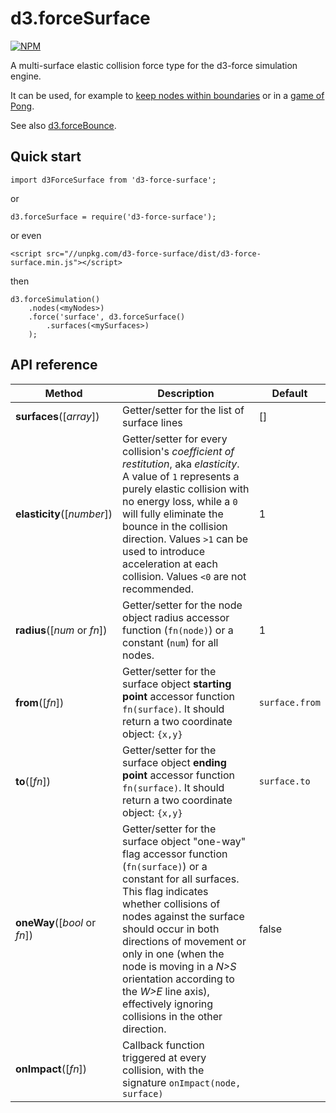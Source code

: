 # d3.forceSurface

[![NPM](https://nodei.co/npm/d3-force-surface.png?compact=true)](https://nodei.co/npm/d3-force-surface/)

A multi-surface elastic collision force type for the d3-force simulation engine.

It can be used, for example to [keep nodes within boundaries](https://bl.ocks.org/vasturiano/2992bcb530bc2d64519c5b25201492fd) or in a [game of Pong](https://bl.ocks.org/vasturiano/94107e18d438942f92b217809eb3e7ba).

See also [d3.forceBounce](https://github.com/vasturiano/d3-force-bounce).

## Quick start

```
import d3ForceSurface from 'd3-force-surface';
```
or
```
d3.forceSurface = require('d3-force-surface');
```
or even
```
<script src="//unpkg.com/d3-force-surface/dist/d3-force-surface.min.js"></script>
```
then
```
d3.forceSimulation()
    .nodes(<myNodes>)
    .force('surface', d3.forceSurface()
        .surfaces(<mySurfaces>)
    );
```

## API reference

| Method | Description | Default |
| ------------------ | -------------------------------------------------------------------------------------------------------------------------- | ------------- |
| <b>surfaces</b>([<i>array</i>]) | Getter/setter for the list of surface lines | [] |
| <b>elasticity</b>([<i>number</i>]) | Getter/setter for every collision's <i>coefficient of restitution</i>, aka <i>elasticity</i>. A value of `1` represents a purely elastic collision with no energy loss, while a `0` will fully eliminate the bounce in the collision direction. Values `>1` can be used to introduce acceleration at each collision. Values `<0` are not recommended. | 1 |
| <b>radius</b>([<i>num</i> or <i>fn</i>]) | Getter/setter for the node object radius accessor function (`fn(node)`) or a constant (`num`) for all nodes. | 1 |
| <b>from</b>([<i>fn</i>]) | Getter/setter for the surface object <b>starting point</b> accessor function `fn(surface)`. It should return a two coordinate object: `{x,y}` | `surface.from` |
| <b>to</b>([<i>fn</i>]) | Getter/setter for the surface object <b>ending point</b> accessor function `fn(surface)`. It should return a two coordinate object: `{x,y}` | `surface.to` |
| <b>oneWay</b>([<i>bool</i> or <i>fn</i>]) | Getter/setter for the surface object "one-way" flag accessor function (`fn(surface)`) or a constant for all surfaces. This flag indicates whether collisions of nodes against the surface should occur in both directions of movement or only in one (when the node is moving in a <i>N>S</i> orientation according to the <i>W>E</i> line axis), effectively ignoring collisions in the other direction. | false |
| <b>onImpact</b>([<i>fn</i>]) | Callback function triggered at every collision, with the signature `onImpact(node, surface)`  ||

